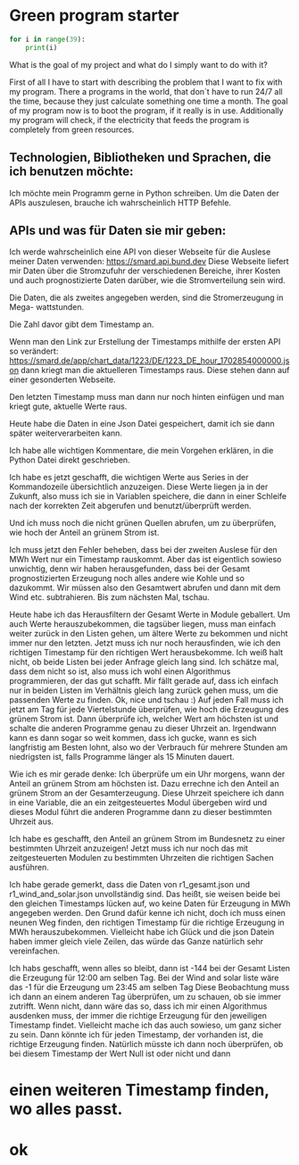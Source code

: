 # Green program starter

```python
for i in range(39):
    print(i)
```

What is the goal of my project and what do I simply want to do with it?

First of all I have to start with describing
the problem that I want to fix with my program.
There a programs in the world, that don´t have 
to run 24/7 all the time, because they just 
calculate something one time a month.
The goal of my program now is to boot the program, 
if it really is in use.
Additionally my program will check, if the electricity 
that feeds the program is completely from green resources.

## Technologien, Bibliotheken und Sprachen, die ich benutzen möchte:

Ich möchte mein Programm gerne in Python schreiben.
Um die Daten der APIs auszulesen, brauche ich wahrscheinlich HTTP Befehle.

## APIs und was für Daten sie mir geben:

Ich werde wahrscheinlich eine API von dieser Webseite für
die Auslese meiner Daten verwenden: https://smard.api.bund.dev
Diese Webseite liefert mir Daten über die Stromzufuhr der verschiedenen
Bereiche, ihrer Kosten und auch prognostizierte Daten darüber, wie die
Stromverteilung sein wird.

Die Daten, die als zweites angegeben werden, sind die Stromerzeugung in Mega-
wattstunden.

Die Zahl davor gibt dem Timestamp an.

Wenn man den Link zur Erstellung der Timestamps mithilfe der ersten API so verändert: https://smard.de/app/chart_data/1223/DE/1223_DE_hour_1702854000000.json
dann kriegt man die aktuelleren Timestamps raus. Diese stehen dann auf einer gesonderten Webseite.

Den letzten Timestamp muss man dann nur noch hinten einfügen und man kriegt gute, aktuelle Werte raus.

Heute habe die Daten in eine Json Datei gespeichert, damit
ich sie dann später weiterverarbeiten kann.

Ich habe alle wichtigen Kommentare, die mein Vorgehen erklären, in die Python Datei direkt geschrieben.

Ich habe es jetzt geschafft, die wichtigen Werte aus Series in der Kommandozeile übersichtlich anzuzeigen. Diese Werte liegen ja in der Zukunft, also muss ich sie in Variablen speichere, die dann in einer Schleife
nach der korrekten Zeit abgerufen und benutzt/überprüft werden.

Und ich muss noch die nicht grünen Quellen abrufen, um zu überprüfen, wie hoch der Anteil an grünem Strom ist.

Ich muss jetzt den Fehler beheben, dass bei der zweiten Auslese für den MWh Wert nur ein Timestamp rauskommt. 
Aber das ist eigentlich sowieso unwichtig, denn wir haben herausgefunden, dass bei der Gesamt prognostizierten Erzeugung
noch alles andere wie Kohle und so dazukommt. Wir müssen also den Gesamtwert abrufen und dann mit dem Wind etc.
subtrahieren. Bis zum nächsten Mal, tschau.

Heute habe ich das Herausfiltern der Gesamt Werte in Module geballert. Um auch Werte herauszubekommen, die tagsüber liegen, muss man einfach weiter zurück
in den Listen gehen, um ältere Werte zu bekommen und nicht immer nur den letzten. Jetzt muss ich nur noch herausfinden, wie ich den richtigen Timestamp für den richtigen Wert herausbekomme. Ich weiß halt nicht, ob beide Listen bei jeder Anfrage gleich lang sind. Ich schätze mal, dass dem nicht so ist, also muss ich wohl einen Algorithmus programmieren, der das gut schafft. Mir fällt gerade auf, dass ich einfach nur in beiden Listen im Verhältnis gleich lang zurück gehen muss, um die passenden Werte zu finden. Ok, nice und tschau :)
Auf jeden Fall muss ich jetzt am Tag für jede Viertelstunde überprüfen, wie hoch die Erzeugung des grünem Strom
ist. Dann überprüfe ich, welcher Wert am höchsten ist und schalte die anderen Programme genau zu dieser Uhrzeit an. Irgendwann kann es dann sogar so weit
kommen, dass ich gucke, wann es sich langfristig am Besten lohnt, also wo der Verbrauch für mehrere Stunden am niedrigsten 
ist, falls Programme länger als 15 Minuten dauert. 

Wie ich es mir gerade denke: Ich überprüfe um ein Uhr morgens, wann der Anteil an grünem Strom am höchsten ist. Dazu errechne ich den Anteil an grünem Strom an der
Gesamterzeugung. Diese Uhrzeit speichere ich dann in eine Variable, die an ein zeitgesteuertes Modul übergeben wird und dieses Modul
führt die anderen Programme dann zu dieser bestimmten Uhrzeit aus.

Ich habe es geschafft, den Anteil an grünem Strom im Bundesnetz zu einer bestimmten Uhrzeit anzuzeigen! Jetzt muss ich nur noch das mit zeitgesteuerten Modulen 
zu bestimmten Uhrzeiten die richtigen Sachen ausführen.

Ich habe gerade gemerkt, dass die Daten von r1_gesamt.json und r1_wind_and_solar.json
unvollständig sind. Das heißt, sie weisen beide bei den gleichen Timestamps lücken auf, 
wo keine Daten für Erzeugung in MWh angegeben werden. Den Grund dafür kenne ich nicht,
doch ich muss einen neunen Weg finden, den richtigen Timestamp für die richtige Erzeugung 
in MWh herauszubekommen. Vielleicht habe ich Glück und die json Datein haben immer
gleich viele Zeilen, das würde das Ganze natürlich sehr vereinfachen.

Ich habs geschafft, wenn alles so bleibt, dann ist -144 bei der Gesamt Listen die Erzeugung für 12:00 am selben Tag.
Bei der Wind and solar liste wäre das -1 für die Erzeugung um 23:45 am selben Tag
Diese Beobachtung muss ich dann an einem anderen Tag überprüfen, um zu schauen, ob sie immer zutrifft. Wenn nicht, dann wäre das
so, dass ich mir einen Algorithmus ausdenken muss, der immer die richtige Erzeugung für den jeweiligen Timestamp findet.
Vielleicht mache ich das auch sowieso, um ganz sicher zu sein. Dann könnte ich für jeden Timestamp, der vorhanden ist, die richtige
Erzeugung finden. Natürlich müsste ich dann noch überprüfen, ob bei diesem Timestamp der Wert Null ist oder nicht und dann

# einen weiteren Timestamp finden, wo alles passt.
# ok
